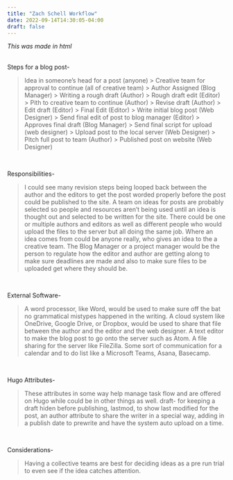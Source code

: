 ```yaml
---
title: "Zach Schell Workflow"
date: 2022-09-14T14:30:05-04:00
draft: false
---
```

<html>
<head>
<style>
</style>
</head>


<p>

<em>This was made in html</em>

</br>
Steps for a blog post-
</br>
<blockquote>Idea in someone’s head for a post (anyone) > Creative team for approval to continue (all of creative team) > Author Assigned (Blog Manager) > Writing a rough draft (Author) > Rough draft edit (Editor) > Pith to creative team to continue (Author) > Revise draft (Author) > Edit draft (Editor) > Final Edit (Editor) > Write initial blog post (Web Designer) > Send final edit of post to blog manager (Editor) > Approves final draft (Blog Manager) > Send final script for upload (web designer) > Upload post to the local server (Web Designer) > Pitch full post to team (Author) > Published post on website (Web Designer)</blockquote>
</br>

Responsibilities-
</br>
<blockquote>I could see many revision steps being looped back between the author and the editors to get the post worded properly before the post could be published to the site. A team on ideas for posts are probably selected so people and resources aren’t being used until an idea is thought out and selected to be written for the site. There could be one or multiple authors and editors as well as different people who would upload the files to the server but all doing the same job. Where an idea comes from could be anyone really, who gives an idea to the a creative team. The Blog Manager or a project manager would be the person to regulate how the editor and author are getting along to make sure deadlines are made and also to make sure files to be uploaded get where they should be.</blockquote>
</br>

External Software-
</br>
<blockquote>A word processor, like Word, would be used to make sure off the bat no grammatical mistypes happened in the writing. A cloud system like OneDrive, Google Drive, or Dropbox, would be used to share that file between the author and the editor and the web designer. A text editor to make the blog post to go onto the server such as Atom. A file sharing for the server like FileZilla. Some sort of communication for a calendar and to do list like a Microsoft Teams, Asana, Basecamp.</blockquote>
</br>

Hugo Attributes-
<blockquote>These attributes in some way help manage task flow and are offered on Hugo while could be in other things as well. draft- for keeping a draft hiden before publishing, lastmod, to show last modified for the post, an author attribute to share the writer in a special way, adding in a publish date to prewrite and have the system auto upload on a time.</blockquote>
</br>

Considerations-
</br>
<blockquote>Having a collective teams are best for deciding ideas as a pre run trial to even see if the idea catches attention.</blockquote>
</br>
</p>
</html>
